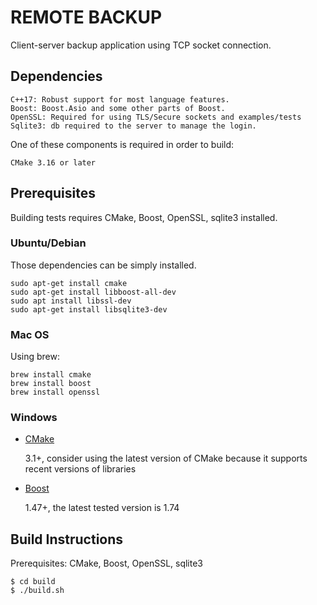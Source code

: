 # REMOTE BACKUP

Client-server backup application using TCP socket connection. 

## Dependencies

    C++17: Robust support for most language features.
    Boost: Boost.Asio and some other parts of Boost.
    OpenSSL: Required for using TLS/Secure sockets and examples/tests
    Sqlite3: db required to the server to manage the login.


One of these components is required in order to build:

    CMake 3.16 or later
## Prerequisites
Building tests requires CMake, Boost, OpenSSL, sqlite3 installed.


### Ubuntu/Debian

Those dependencies can be simply installed.

```
sudo apt-get install cmake
sudo apt-get install libboost-all-dev
sudo apt install libssl-dev
sudo apt-get install libsqlite3-dev
```
### Mac OS

Using brew:
```
brew install cmake
brew install boost
brew install openssl
```

### Windows

* [CMake](https://cmake.org/)

  3.1+, consider using the latest version of CMake because it supports recent versions of libraries

* [Boost](https://www.boost.org)

  1.47+, the latest tested version is 1.74
  
## Build Instructions

Prerequisites: CMake, Boost, OpenSSL, sqlite3

```
$ cd build
$ ./build.sh
```
